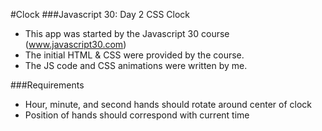 #Clock
###Javascript 30: Day 2
CSS Clock
* This app was started by the Javascript 30 course (www.javascript30.com)
* The initial HTML & CSS were provided by the course. 
* The JS code and CSS animations were written by me.

###Requirements
* Hour, minute, and second hands should rotate around center of clock
* Position of hands should correspond with current time
